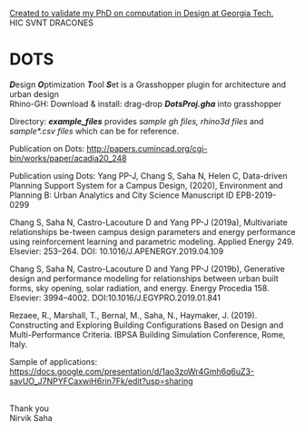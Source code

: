 <u>Created to validate my PhD on computation in Design at Georgia Tech.</u> <br/>HIC SVNT DRACONES <br/>

# DOTS
<b><i>D</i></b>esign <b><i>O</i></b>ptimization <b><i>T</i></b>ool <b><i>S</i></b>et is a Grasshopper plugin for architecture and urban design<br/>
Rhino-GH: Download & install: drag-drop <b><i>DotsProj.gha</i></b> into grasshopper<br/>

Directory: <b><i>example_files</i></b> provides <i>sample gh files, rhino3d files</i> and <i>sample*.csv files </i>which can be for reference.<br/>

Publication on Dots:
http://papers.cumincad.org/cgi-bin/works/paper/acadia20_248

Publication using Dots:
Yang PP-J, Chang S, Saha N, Helen C, Data-driven Planning Support System for a Campus Design, (2020),  Environment and Planning B: Urban Analytics and City Science Manuscript ID EPB-2019-0299 

Chang S, Saha N, Castro-Lacouture D and Yang PP-J (2019a), Multivariate relationships be-tween campus design parameters and energy performance using reinforcement learning and parametric modeling. Applied Energy 249. Elsevier: 253–264. DOI: 10.1016/J.APENERGY.2019.04.109

Chang S, Saha N, Castro-Lacouture D and Yang PP-J (2019b), Generative design and performance modeling for relationships between urban built forms, sky opening, solar radiation, and energy. Energy Procedia 158. Elsevier: 3994–4002. DOI:10.1016/J.EGYPRO.2019.01.841

Rezaee, R., Marshall, T., Bernal, M., Saha, N., Haymaker, J. (2019). Constructing and Exploring Building Configurations Based on Design and Multi-Performance Criteria. IBPSA Building Simulation Conference, Rome, Italy.

Sample of applications:
https://docs.google.com/presentation/d/1ao3zoWr4Gmh6q6uZ3-savUO_J7NPYFCaxwiH6rin7Fk/edit?usp=sharing


<br/>
Thank you<br/>
Nirvik Saha<br/>
